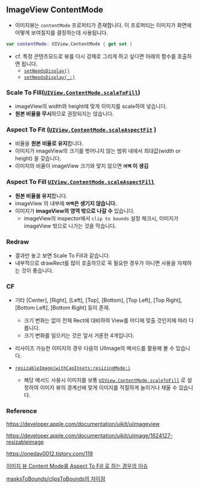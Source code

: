 ## ImageView ContentMode



- 이미지뷰는 `contentMode` 프로퍼티가 존재합니다. 이 프로퍼티는 이미지가 화면에 어떻게 보여질지를 결정하는데 사용됩니다.

```swift
var contentMode: UIView.ContentMode { get set }
```

- cf. 특정 콘텐츠모드로 뷰를 다시 강제로 그리게 하고 싶다면 아래의 함수를 호출하면 됩니다.
  -  [`setNeedsDisplay()`](https://developer.apple.com/documentation/uikit/uiview/1622437-setneedsdisplay) 
  -  [`setNeedsDisplay(_:)`](https://developer.apple.com/documentation/uikit/uiview/1622587-setneedsdisplay) 





### Scale To Fill([`UIView.ContentMode.scaleToFill`](https://developer.apple.com/documentation/uikit/uiview/contentmode/scaletofill)) 

- imageView의 width와 height에 맞게 이미지를 scale하여 넣습니다.
- **원본 비율을 무시**하므로 권장되지는 않습니다.

### Aspect To Fit ([`UIView.ContentMode.scaleAspectFit`](https://developer.apple.com/documentation/uikit/uiview/contentmode/scaleaspectfit) )

- 비율을 **원본 비율로 유지**합니다.
- 이미지가 imageView의 크기를 벗어나지 않는 범위 내에서 최대값(width or height) 을 갖습니다.
- 이미지의 비율이 imageView 크기와 맞지 않으면 **`여백` 이 생김**

### Aspect To Fill [`UIView.ContentMode.scaleAspectFill`](https://developer.apple.com/documentation/uikit/uiview/contentmode/scaleaspectfill)

- **원본 비율을 유지**합니다.
- imageView 의 내부에 **`여백`은 생기지 않습니다.**
- 이미지가 **imageView의 영역 밖으로 나갈 수** 있습니다. 
  - imageView의 inspector에서 `clip to bounds` 설정 체크시, 이미지가 imageView 밖으로 나가는 것을 막습니다.



### Redraw

- 결과만 놓고 보면 Scale To Fill과 같습니다.
- 내부적으로  drawRect를 많이 호출하므로 꼭 필요한 경우가 아니면 사용을 자제하는 것이 좋습니다.







### CF 

- 기타 [Center], [Right], [Left], [Top], [Bottom], [Top Left], [Top Right], [Bottom Left], [Bottom Right] 등이 존재. 
  - 크기 변화는 없이 전체 Rect에 대비하여 View를 어디에 맞출 것인지에 따라 다릅니다.
  - 크기 변화를 일으키는 것은 앞서 거론한 4개입니다.

- 리사이즈 가능한 이미지의 경우 다음의 UIImage의 메서드를 활용해 볼 수 있습니다.
- [`resizableImage(withCapInsets:resizingMode:)`](https://developer.apple.com/documentation/uikit/uiimage/1624127-resizableimage)
  - 해당 메서드 사용시 이미지를 보통 [`UIView.ContentMode.scaleToFill`](https://developer.apple.com/documentation/uikit/uiview/contentmode/scaletofill) 로 설정하여 이미지 뷰의 경계선에 맞게 이미지를 적절하게 늘이거나 채울 수 있습니다.





### Reference

https://developer.apple.com/documentation/uikit/uiimageview

https://developer.apple.com/documentation/uikit/uiimage/1624127-resizableimage

 https://oneday0012.tistory.com/119 

[이미지 뷰 Content Mode를 Aspect To Fill 로 하는 경우의 이슈](https://zeddios.tistory.com/311)

[masksToBounds/clipsToBounds의 차이점](https://zeddios.tistory.com/37)

